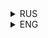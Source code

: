 
<details>
<summary>RUS</summary>

# Что это?
Это - ресурспак, созданный для Twitch стримера - N_E_V_O_S от MSQStudio

# Что оно меняет в игре?
Этот ресурспак добавляет текстуры и модели на предметы, получить их можно переименовав предметы в определённое название (Соблюдая синтаксис!)
- "Сырок" - Создан qwezerti - Предмет: Золотая морковка
- "Сырок-образный батончик" - Создан Mej1ch - Предмет: Золотая морковка
- "Шляпа" - Создан Mej1ch - Предмет: Вырезанная тыква
- "Фигурка Невоса" - Создан SeFort - Предмет: Цветочный горшок
- "Скейт" - Создан Mej1ch - Предмет: Любые топоры, кроме деревянного
- "Тотем Невоса" - Создан SeFort - Предмет: Тотем бессмертия
- "Зонтик" - Создан Mej1ch - Предмет: Любые мечи, кроме деревянного
- "Песочные часы" - Создан Mej1ch и qwezerti - Предмет: Тотем бессмертия
- "Nbox" - Cоздан SeFort - Предмет: Цветочный горшок
- "Бейсбольная Бита" - Создан Mej1ch - Предмет: Любые мечи, кроме деревянного
- "Пылесос" - Создан Mej1ch - Предмет: Вырезанная тыква
- "Инвалидная Коляска" - Создан SeFort - Предмет: Вырезанная тыква

# Что нужно для ресурспака?
Для этого ресурспака обязательно нужен **[Optifine](https://optifine.net/home)** или **[CIT Resewn](https://modrinth.com/mod/cit-resewn)**.

А так же, если вам лень запоминать все названия или просто хочется удобства, вы можете скачать мод **[RP Renames](https://modrinth.com/mod/rp-renames)**, который будет вам подсказывать на какое название можно переименовать какой-либо предмет

</details>


<details>
<summary>ENG</summary>

# What is it?
This is a resource pack created for the Twitch streamer - N_E_V_O_S from MSQStudio

# What does it change in the game?
This resource pack adds textures and models to items, you can get them by renaming items to a specific name (observing the syntax!)
### (I'm sorry, but there will be no translation of names of items into English)
- "Сырок" - by qwezerti - Item: Golden Carrot
- "Сырок-образный батончик" - by Mej1ch - Item: Golden Carrot
- "Шляпа" - by Mej1ch - Item: Carved Pumpkin
- "Фигурка Невоса" - by SeFort - Item: Flower Pot
- "Скейт" - by Mej1ch - Item: Any axes except wooden ones
- "Тотем Невоса" - by SeFort - Item: Totem of Undying
- "Зонтик" - by Mej1ch - Item: Any swords except wooden ones
- "Песочные часы" - by Mej1ch и qwezerti - Item: Totem of Undying
- "Nbox" - by SeFort - Item: Flower Pot
- "Бейсбольная бита" - by Mej1ch - Item: Any swords except wooden ones
- "Пылесос" - by Mej1ch - Item: Carved Pumpkin
- "Инвалидная Коляска" - by SeFort - Item: Carved Pumpkin

# What is needed for a resource pack?
For this resource pack, you definitely need **[Optifine](https://optifine.net/home)** or **[CIT Resewn](https://modrinth.com/mod/cit-resewn)**.

And also, if you are too lazy to remember all the names or just want convenience, you can download the mod **[RP Renames](https://modrinth.com/mod/rp-renames)**, which will tell you which name you can rename any item
</details>


